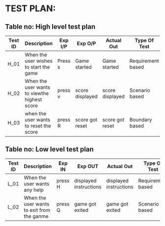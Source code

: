 # TEST PLAN:

## Table no: High level test plan

| **Test ID** | **Description**                                              | **Exp I/P** | **Exp O/P** | **Actual Out** |**Type Of Test**  |    
|-------------|--------------------------------------------------------------|------------|-------------|----------------|------------------|
|  H_01       |When the user wishes to start the game                        |  Press s   |Game started  | Game started  |Requirement based |
|  H_02       |When the user wants to viewthe highest score                  | press v     |score displayed|score displayed|Scenario based    |
|  H_03       |when the user wants to reset the score                        | press R     |score got reset|score got reset|Boundary based    |

## Table no: Low level test plan

| **Test ID** | **Description**                                              | **Exp IN** | **Exp OUT** | **Actual Out** |**Type Of Test**  |    
|-------------|--------------------------------------------------------------|------------|-------------|----------------|------------------|
|  L_01       |When the user wants any help                                  | press H   |displayed instructions|displayed instructions|Requirement based |
|  L_02       |When the user wants to exit from the ganme|  press Q|game got exited|game got exited|Scenario based    |

